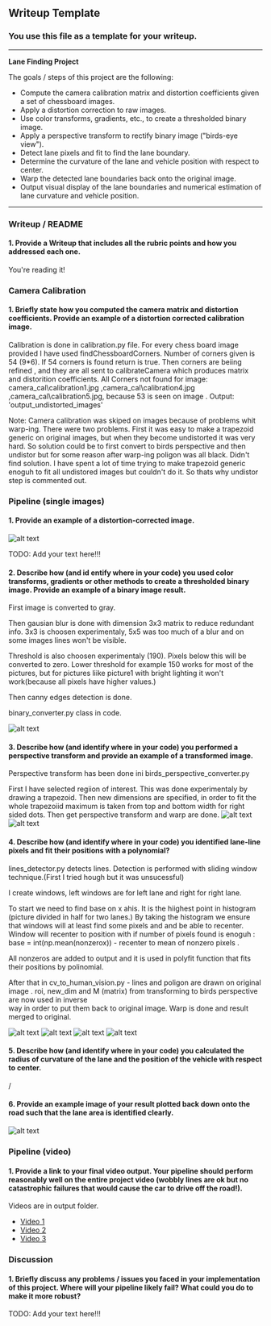 ## Writeup Template

### You use this file as a template for your writeup.

---

**Lane Finding Project**

The goals / steps of this project are the following:

* Compute the camera calibration matrix and distortion coefficients given a set of chessboard images.
* Apply a distortion correction to raw images.
* Use color transforms, gradients, etc., to create a thresholded binary image.
* Apply a perspective transform to rectify binary image ("birds-eye view").
* Detect lane pixels and fit to find the lane boundary.
* Determine the curvature of the lane and vehicle position with respect to center.
* Warp the detected lane boundaries back onto the original image.
* Output visual display of the lane boundaries and numerical estimation of lane curvature and vehicle position.

[//]: # (Image References)

[image1]: ./examples/undistort_output.png "Undistorted"
[image2]: ./test_images/test1.jpg "Road Transformed"
[image3]: ./examples/binary_combo_example.jpg "Binary Example"
[image4]: ./examples/warped_straight_lines.jpg "Warp Example"
[image5]: ./examples/color_fit_lines.jpg "Fit Visual"
[image6]: ./examples/example_output.jpg "Output"
[video1]: ./project_video.mp4 "Video"

---

### Writeup / README

#### 1. Provide a Writeup that includes all the rubric points and how you addressed each one.

You're reading it!

### Camera Calibration

#### 1. Briefly state how you computed the camera matrix and distortion coefficients. Provide an example of a distortion corrected calibration image.
Calibration is done in calibration.py file. 
For every chess board image provided I have used findChessboardCorners. Number of corners given is 54 (9*6).
If 54 corners is found return is true. Then corners are beiing refined , and they are all sent to calibrateCamera which produces matrix and distorition coefficients. 
All Corners not found for image: camera_cal\calibration1.jpg ,camera_cal\calibration4.jpg ,camera_cal\calibration5.jpg, because 53 is seen on image .
Output: 'output_undistorted_images'


Note: Camera calibration was skiped on images because of problems whit warp-ing.
There were two problems. First it was easy to make a trapezoid generic on original images, but when they become undistorted it was very hard.
So solution could be to first convert to birds perspective and then undistor but for some reason after warp-ing poligon was all black. 
Didn't find solution. I have spent a lot of time trying to make trapezoid generic enoguh to fit all undistored images but couldn't do it. 
So thats why undistor step is commented out. 

### Pipeline (single images)

#### 1. Provide an example of a distortion-corrected image.
![alt text](output/undistort.png)

TODO: Add your text here!!!

#### 2. Describe how (and id entify where in your code) you used color transforms, gradients or other methods to create a thresholded binary image.  Provide an example of a binary image result.
First image is converted to gray. 

Then gausian blur is done with dimension 3x3 matrix to reduce redundant info. 3x3 is choosen experimentaly, 5x5 was too much of a blur and on some images lines won't be visible.

Threshold is also choosen experimentaly (190). Pixels below this will be converted to zero. 
Lower threshold for example 150 works for most of the pictures, but for pictures liike picture1 with bright lighting it won't work(because
all pixels have higher values.)

Then canny edges detection is done.

binary_converter.py class in code.

![alt text](output/binary.png)

#### 3. Describe how (and identify where in your code) you performed a perspective transform and provide an example of a transformed image.
Perspective transform has been done ini birds_perspective_converter.py

First I have selected regiion of interest. This was done experimentaly by drawing a trapezoid. 
Then new dimensions are specified, in order to fit the whole trapezoiid maximum is taken from top and bottom width for right sided dots.
Then get perspective transform and warp are done. 
![alt text](output/trapezoid.png)
![alt text](output/birds_perspective.PNG)

#### 4. Describe how (and identify where in your code) you identified lane-line pixels and fit their positions with a polynomial?
lines_detector.py detects lines. 
Detection is performed with sliding window technique.(First I tried hough but it was unsucessful)

I create windows, left windows are for left lane and right for right lane. 

To start we need to find base on x ahis. It is the hiighest point in histogram (picture divided in half for two lanes.)
By taking the histogram we ensure that windows will at least find some pixels and and be able to recenter. 
Window will recenter to position with if number of pixels found is enoguh : 
base = int(np.mean(nonzerox)) - recenter to mean of nonzero pixels .

All nonzeros are added to output and it is used in polyfit function that fits their positions by polinomial.

After that in cv_to_human_vision.py - lines and poligon are drawn on original image .
roi, new_dim and M (matrix) from transforming to birds perspective are now used in inverse  
way in order to put them back to original image. 
Warp is done and result merged to original.


![alt text](output/sliding_windows.png)
![alt text](output/polinomial.png)
![alt text](output/polygon.png)
![alt text](output/warp.png)



#### 5. Describe how (and identify where in your code) you calculated the radius of curvature of the lane and the position of the vehicle with respect to center.
/

#### 6. Provide an example image of your result plotted back down onto the road such that the lane area is identified clearly.

![alt text](output/final.png)

### Pipeline (video)

#### 1. Provide a link to your final video output.  Your pipeline should perform reasonably well on the entire project video (wobbly lines are ok but no catastrophic failures that would cause the car to drive off the road!).
Videos are in output folder.
- [Video 1](output/processed_video.mp4)
- [Video 2](output/processed_video1.mp4)
- [Video 3](output/processed_video2.mp4)


### Discussion

#### 1. Briefly discuss any problems / issues you faced in your implementation of this project.  Where will your pipeline likely fail?  What could you do to make it more robust?

TODO: Add your text here!!!

